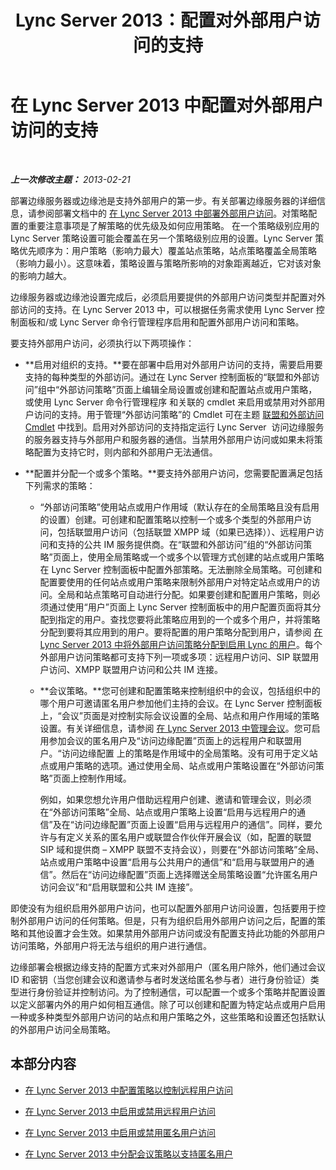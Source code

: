 ﻿---
title: Lync Server 2013：配置对外部用户访问的支持
TOCTitle: 配置对外部用户访问的支持
ms:assetid: f8424f8c-f965-4414-8485-30f07e10214a
ms:mtpsurl: https://technet.microsoft.com/zh-cn/library/Gg413051(v=OCS.15)
ms:contentKeyID: 49314798
ms.date: 05/19/2016
mtps_version: v=OCS.15
ms.translationtype: HT
---

# 在 Lync Server 2013 中配置对外部用户访问的支持

 

_**上一次修改主题：** 2013-02-21_

部署边缘服务器或边缘池是支持外部用户的第一步。有关部署边缘服务器的详细信息，请参阅部署文档中的 [在 Lync Server 2013 中部署外部用户访问](lync-server-2013-deploying-external-user-access.md)。对策略配置的重要注意事项是了解策略的优先级及如何应用策略。 在一个策略级别应用的 Lync Server 策略设置可能会覆盖在另一个策略级别应用的设置。Lync Server 策略优先顺序为：用户策略（影响力最大）覆盖站点策略，站点策略覆盖全局策略（影响力最小）。这意味着，策略设置与策略所影响的对象距离越近，它对该对象的影响力越大。

边缘服务器或边缘池设置完成后，必须启用要提供的外部用户访问类型并配置对外部访问的支持。在 Lync Server 2013 中，可以根据任务需求使用 Lync Server 控制面板和/或 Lync Server 命令行管理程序启用和配置外部用户访问和策略。

要支持外部用户访问，必须执行以下两项操作：

  - **启用对组织的支持。**要在部署中启用对外部用户访问的支持，需要启用要支持的每种类型的外部访问。通过在 Lync Server 控制面板的“联盟和外部访问”组中“外部访问策略”页面上编辑全局设置或创建和配置站点或用户策略，或使用 Lync Server 命令行管理程序 和关联的 cmdlet 来启用或禁用对外部用户访问的支持。用于管理“外部访问策略”的 Cmdlet 可在主题 [联盟和外部访问 Cmdlet](lync-server-2013-federation-and-external-access-cmdlets.md) 中找到。启用对外部访问的支持指定运行 Lync Server  访问边缘服务 的服务器支持与外部用户和服务器的通信。当禁用外部用户访问或如果未将策略配置为支持它时，则内部和外部用户无法通信。

  - **配置并分配一个或多个策略。**要支持外部用户访问，您需要配置满足包括下列需求的策略：
    
      - “外部访问策略”使用站点或用户作用域（默认存在的全局策略且没有启用的设置）创建。可创建和配置策略以控制一个或多个类型的外部用户访问，包括联盟用户访问（包括联盟 XMPP 域（如果已选择））、远程用户访问和支持的公共 IM 服务提供商。在“联盟和外部访问”组的“外部访问策略”页面上，使用全局策略或一个或多个以管理方式创建的站点或用户策略在 Lync Server 控制面板中配置外部策略。无法删除全局策略。可创建和配置要使用的任何站点或用户策略来限制外部用户对特定站点或用户的访问。全局和站点策略可自动进行分配。如果要创建和配置用户策略，则必须通过使用“用户”页面上 Lync Server 控制面板中的用户配置页面将其分配到指定的用户。查找您要将此策略应用到的一个或多个用户，并将策略分配到要将其应用到的用户。要将配置的用户策略分配到用户，请参阅 [在 Lync Server 2013 中将外部用户访问策略分配到启用 Lync 的用户](lync-server-2013-assign-an-external-user-access-policy-to-a-lync-enabled-user.md)。每个外部用户访问策略都可支持下列一项或多项：远程用户访问、SIP 联盟用户访问、XMPP 联盟用户访问和公共 IM 连接。
    
      - **会议策略。**您可创建和配置策略来控制组织中的会议，包括组织中的哪个用户可邀请匿名用户参加他们主持的会议。在 Lync Server 控制面板上，“会议”页面是对控制实际会议设置的全局、站点和用户作用域的策略设置。有关详细信息，请参阅 [在 Lync Server 2013 中管理会议](lync-server-2013-managing-meetings-and-conferences.md)。您可启用参加会议的匿名用户及“访问边缘配置”页面上的远程用户和联盟用户。“访问边缘配置 上的策略是作用域中的全局策略。没有可用于定义站点或用户策略的选项。通过使用全局、站点或用户策略设置在“外部访问策略”页面上控制作用域。
        
        例如，如果您想允许用户借助远程用户创建、邀请和管理会议，则必须在“外部访问策略”全局、站点或用户策略上设置“启用与远程用户的通信”及在“访问边缘配置”页面上设置“启用与远程用户的通信”。同样，要允许与有定义关系的匿名用户或联盟合作伙伴开展会议（如，配置的联盟 SIP 域和提供商 – XMPP 联盟不支持会议），则要在“外部访问策略”全局、站点或用户策略中设置“启用与公共用户的通信”和“启用与联盟用户的通信”。然后在“访问边缘配置”页面上选择赠送全局策略设置“允许匿名用户访问会议”和“启用联盟和公共 IM 连接”。

即使没有为组织启用外部用户访问，也可以配置外部用户访问设置，包括要用于控制外部用户访问的任何策略。但是，只有为组织启用外部用户访问之后，配置的策略和其他设置才会生效。如果禁用外部用户访问或没有配置支持此功能的外部用户访问策略，外部用户将无法与组织的用户进行通信。

边缘部署会根据边缘支持的配置方式来对外部用户（匿名用户除外，他们通过会议 ID 和密钥（当您创建会议和邀请参与者时发送给匿名参与者）进行身份验证）类型进行身份验证并控制访问。为了控制通信，可以配置一个或多个策略并配置设置以定义部署内外的用户如何相互通信。除了可以创建和配置为特定站点或用户启用一种或多种类型外部用户访问的站点和用户策略之外，这些策略和设置还包括默认的外部用户访问全局策略。

## 本部分内容

  - [在 Lync Server 2013 中配置策略以控制远程用户访问](lync-server-2013-configure-policies-to-control-remote-user-access.md)

  - [在 Lync Server 2013 中启用或禁用远程用户访问](lync-server-2013-enable-or-disable-remote-user-access.md)

  - [在 Lync Server 2013 中启用或禁用匿名用户访问](lync-server-2013-enable-or-disable-anonymous-user-access.md)

  - [在 Lync Server 2013 中分配会议策略以支持匿名用户](lync-server-2013-assign-conferencing-policies-to-support-anonymous-users.md)

